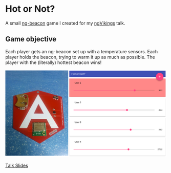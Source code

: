 # Hot or Not?

A small [ng-beacon](https://ngbeacon.io/) game I created for my [ngVikings](https://ngVikings.org) talk.

## Game objective

Each player gets an ng-beacon set up with a temperature sensors. Each player holds the beacon, trying to warm it up as much 
as possible. The player with the (literally) hottest beacon wins!

![ng-beacon + hot-or-not](screenshot.png)

[Talk Slides](http://goo.gl/0aVXFW)
